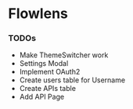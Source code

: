 # Flowlens

### TODOs
- Make ThemeSwitcher work
- Settings Modal
- Implement OAuth2
- Create users table for Username
- Create APIs table 
- Add API Page


